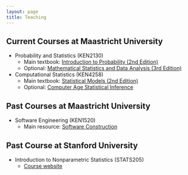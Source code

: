 ```yaml
---
layout: page
title: Teaching
---
```


## Current Courses at Maastricht University

* Probability and Statistics (KEN2130)
  * Main textbook: [Introduction to Probability (2nd Edition)](https://drive.google.com/file/d/1VmkAAGOYCTORq1wxSQqy255qLJjTNvBI/view)
  * Optional: [Mathematical Statistics and Data Analysis (3rd Edition)](https://maastrichtuniversity.on.worldcat.org/oclc/990462746)
* Computational Statistics (KEN4258)
  * Main textbook: [Statistical Models (2nd Edition)](https://maastrichtuniversity.on.worldcat.org/oclc/586163317)
  * Optional: [Computer Age Statistical Inference](https://web.stanford.edu/~hastie/CASI/)

## Past Courses at Maastricht University

* Software Engineering (KEN1520)
  * Main resource: [Software Construction](https://web.mit.edu/6.031/)

## Past Course at Stanford University

* Introduction to Nonparametric Statistics (STATS205)
  * [Course website](https://christofseiler.github.io/stats205/)

